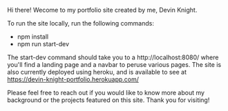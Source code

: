 Hi there! Wecome to my portfolio site created by me, Devin Knight.

To run the site locally, run the following commands:

- npm install
- npm run start-dev

The start-dev command should take you to a http://localhost:8080/ where you'll find a landing page and a navbar to peruse various pages. The site is also currently deployed using heroku, and is available to see at https://devin-knight-portfolio.herokuapp.com/

Please feel free to reach out if you would like to know more about my background or the projects featured on this site. Thank you for visiting!

